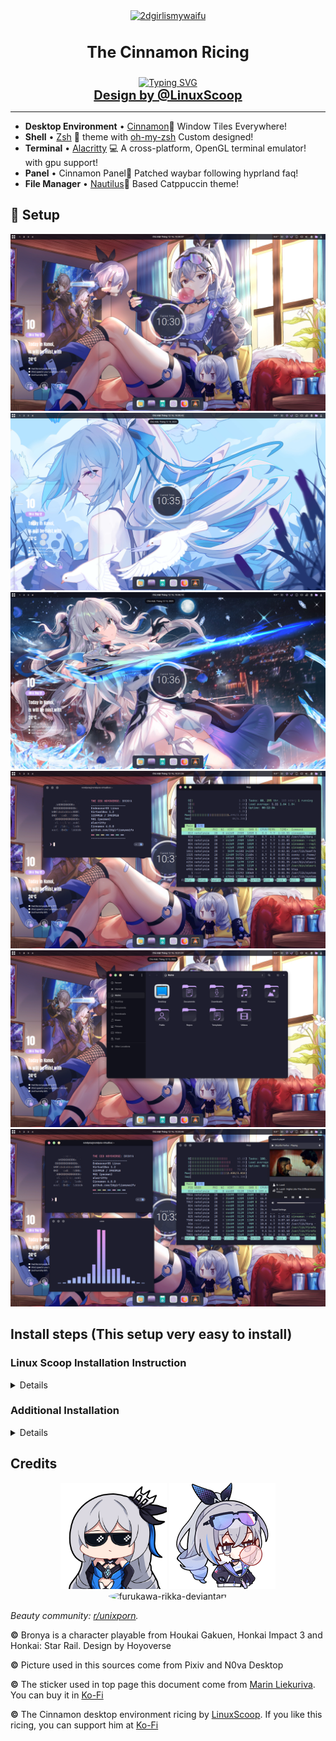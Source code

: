 <div align="center">
  <a href="https://github.com/2dgirlismywaifu/My-Linux-Ricing">
    <img class="avatar" alt="2dgirlismywaifu" src="https://images.weserv.nl/?url=raw.githubusercontent.com/2dgirlismywaifu/My-Linux-Ricing/main/assets/bronya/Bronya.png&h=300&w=300&fit=cover&mask=circle&maxage=7d" width="200" height="200"/>
  </a>

<h3 align="center", style="font-size:25px">The Cinnamon Ricing</h3>
  <a href="https://git.io/typing-svg"><img src="https://readme-typing-svg.demolab.com?font=Caveat&size=30&pause=1000&color=E462F7&center=true&vCenter=true&random=false&width=435&lines=%F0%9F%92%95+The+CEO+Hoyoverse%3A+Bronya+%F0%9F%92%95" alt="Typing SVG" /></a>
  <br />
  <a href="https://www.youtube.com/@linuxscoop", style="font-size:20px"><strong>Design by @LinuxScoop</strong></a>
<hr>

</div>

- **Desktop Environment** • [Cinnamon](https://github.com/hyprwm/Hyprland)🎨 Window Tiles
  Everywhere!
- **Shell** • [Zsh](https://www.zsh.org) 🐚 theme with
  [oh-my-zsh](https://github.com/ohmyzsh/ohmyzsh) Custom designed!
- **Terminal** • [Alacritty](https://github.com/alacritty/alacritty) 💻 A cross-platform, OpenGL terminal emulator!
  with gpu support!
- **Panel** • Cinnamon Panel🍧
  Patched waybar following hyprland faq!
- **File Manager** • [Nautilus](https://apps.gnome.org/en/Nautilus)🔖 Based Catppuccin theme!

## 🌸 Setup

![1](./assets/cinnamon-screenshorts/screen-short-01.png)![2](./assets/cinnamon-screenshorts/screen-short-05.png) ![3](./assets/cinnamon-screenshorts/screen-short-06.png) ![4](./assets/cinnamon-screenshorts/screen-short-02.png) ![5](./assets/cinnamon-screenshorts/screen-short-03.png) ![6](./assets/cinnamon-screenshorts/screen-short-04.png)

## Install steps (This setup very easy to install)
<div align="left">

### Linux Scoop Installation Instruction

<details>

- Follow the instruction in this [documents](https://raw.githack.com/2dgirlismywaifu/My-Linux-Ricing/cinnamon/Instrustion-Linuxscoop.html)

</details>

### Additional Installation
<details>

#### CLI & Tools
```sh
yay -S htop zsh cava neofetch alacritty
```

#### Editor

```sh
yay -S visual-studio-code-bin geany neovim vim
```
#### Theme Based

 - If you use Arch Linux, you can install the theme from the AUR repository. If you use another distro, you can install it from the source code.

```sh
yay -S catppuccin-gtk-theme-macchiato catppuccin-gtk-theme-mocha papirus-icon-theme kvantum kvantum-theme-catppuccin-git
```
#### Zsh

```sh
chsh -s $(which zsh)
sh -c "$(curl -fsSL https://raw.githubusercontent.com/ohmyzsh/ohmyzsh/master/tools/install.sh)"
git clone https://github.com/zsh-users/zsh-autosuggestions ${ZSH_CUSTOM:-~/.oh-my-zsh/custom}/plugins/zsh-autosuggestions
git clone https://github.com/zsh-users/zsh-syntax-highlighting.git ${ZSH_CUSTOM:-~/.oh-my-zsh/custom}/plugins/zsh-syntax-highlighting
```
#### Fonts
- The nerd fonts: choose JetBrainsMono, Iosevka
```sh
yay -S nerd-fonts ttf-iosevka
```
#### Dotfiles

- Just copy the dotfiles to your home directory
```sh
 cp -r .config ~/
 cp .zshrc ~/
 cp .oh-my-zsh ~/
```

</details>

</div>


## Credits
<div align="center">

  <p float="left">
    <img alt="ceo-bronya" src="https://raw.githubusercontent.com/2dgirlismywaifu/My-Linux-Ricing/main/assets/bronya/Bronya.png" width="170" height="170"/>
    <img alt="sliver-wolf" src="https://raw.githubusercontent.com/2dgirlismywaifu/My-Linux-Ricing/main/assets/bronya/Silverwolf_1.png" width="170" height="170"/>
    <img style="border-radius: 50%;" alt="furukawa-rikka-deviantart" src="https://images.weserv.nl/?url=raw.githubusercontent.com/2dgirlismywaifu/My-Linux-Ricing/main/assets/bronya/20230522_192915.png&h=300&w=300&fit=cover&mask=circle&maxage=7d" width="170" height="170"/>
  </p>
</div>

_Beauty community: [r/unixporn](https://www.reddit.com/r/unixporn)._

**©** Bronya is a character playable from Houkai Gakuen, Honkai Impact 3 and Honkai: Star Rail. Design by Hoyoverse

**©** Picture used in this sources come from Pixiv and N0va Desktop

**©** The sticker used in top page this document come from [Marin Liekuriva](https://twitter.com/MarinLiekuriva). You can buy it in [Ko-Fi](https://ko-fi.com/marinliekuriva)

**©** The Cinnamon desktop environment ricing by [LinuxScoop](https://www.youtube.com/@linuxscoop). If you like this ricing, you can support him at [Ko-Fi](https://ko-fi.com/linuxscoop)

